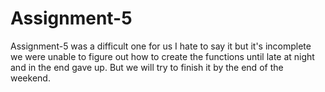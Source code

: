 # Assignment-5
Assignment-5 was a difficult one for us I hate to say it but it's incomplete we were unable to figure out how to create the functions until late at night and in the end gave up. But we will try to finish it by the end of the weekend.

